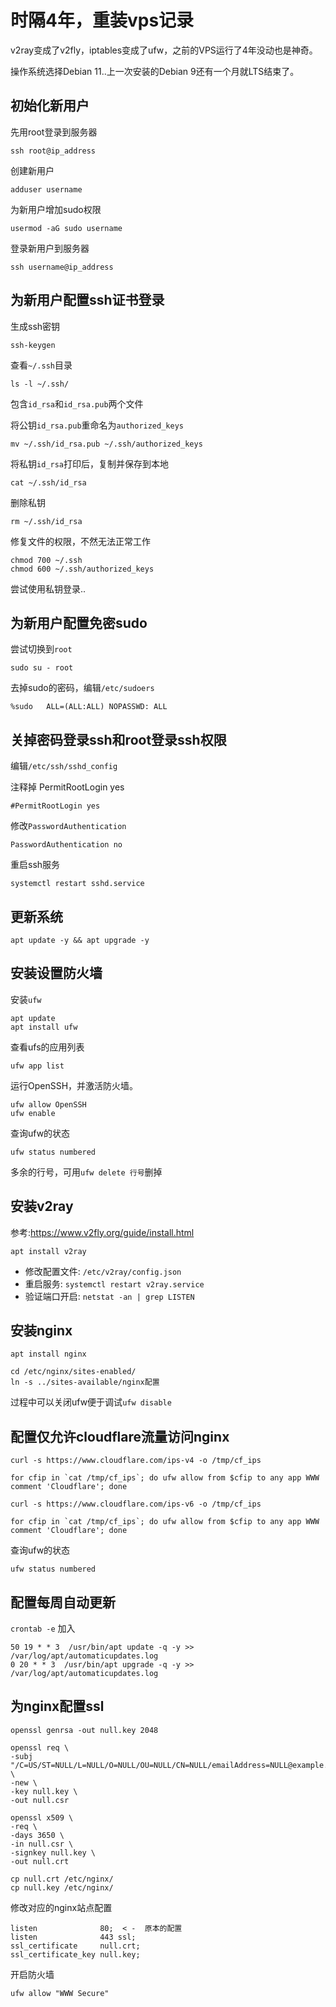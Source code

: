 # 时隔4年，重装vps记录


v2ray变成了v2fly，iptables变成了ufw，之前的VPS运行了4年没动也是神奇。

操作系统选择Debian 11..上一次安装的Debian 9还有一个月就LTS结束了。

## 初始化新用户

先用root登录到服务器

    ssh root@ip_address

创建新用户

    adduser username

为新用户增加sudo权限

    usermod -aG sudo username

登录新用户到服务器

    ssh username@ip_address

## 为新用户配置ssh证书登录

生成ssh密钥

    ssh-keygen

查看`~/.ssh`目录

    ls -l ~/.ssh/

包含`id_rsa`和`id_rsa.pub`两个文件

将公钥`id_rsa.pub`重命名为`authorized_keys`

    mv ~/.ssh/id_rsa.pub ~/.ssh/authorized_keys

将私钥`id_rsa`打印后，复制并保存到本地

    cat ~/.ssh/id_rsa

删除私钥

    rm ~/.ssh/id_rsa

修复文件的权限，不然无法正常工作

    chmod 700 ~/.ssh
    chmod 600 ~/.ssh/authorized_keys

尝试使用私钥登录..

## 为新用户配置免密sudo

尝试切换到`root`

    sudo su - root

去掉sudo的密码，编辑`/etc/sudoers`

    %sudo   ALL=(ALL:ALL) NOPASSWD: ALL

## 关掉密码登录ssh和root登录ssh权限

编辑`/etc/ssh/sshd_config`

注释掉 PermitRootLogin yes

    #PermitRootLogin yes

修改`PasswordAuthentication`

    PasswordAuthentication no

重启ssh服务

    systemctl restart sshd.service

## 更新系统

    apt update -y && apt upgrade -y

## 安装设置防火墙

安装`ufw`

    apt update
    apt install ufw

查看ufs的应用列表

    ufw app list

运行OpenSSH，并激活防火墙。

    ufw allow OpenSSH
    ufw enable

查询ufw的状态

    ufw status numbered

多余的行号，可用`ufw delete 行号`删掉

## 安装v2ray

参考:<https://www.v2fly.org/guide/install.html>

    apt install v2ray

-   修改配置文件: `/etc/v2ray/config.json`
-   重启服务: `systemctl restart v2ray.service`
-   验证端口开启: `netstat -an | grep LISTEN`

## 安装nginx

    apt install nginx

    cd /etc/nginx/sites-enabled/
    ln -s ../sites-available/nginx配置

过程中可以关闭ufw便于调试`ufw disable`

## 配置仅允许cloudflare流量访问nginx

    curl -s https://www.cloudflare.com/ips-v4 -o /tmp/cf_ips

    for cfip in `cat /tmp/cf_ips`; do ufw allow from $cfip to any app WWW comment 'Cloudflare'; done

    curl -s https://www.cloudflare.com/ips-v6 -o /tmp/cf_ips

    for cfip in `cat /tmp/cf_ips`; do ufw allow from $cfip to any app WWW comment 'Cloudflare'; done

查询ufw的状态

    ufw status numbered

## 配置每周自动更新

`crontab -e` 加入

    50 19 * * 3  /usr/bin/apt update -q -y >> /var/log/apt/automaticupdates.log
    0 20 * * 3  /usr/bin/apt upgrade -q -y >> /var/log/apt/automaticupdates.log

## 为nginx配置ssl

    openssl genrsa -out null.key 2048

    openssl req \
    -subj "/C=US/ST=NULL/L=NULL/O=NULL/OU=NULL/CN=NULL/emailAddress=NULL@example.com" \
    -new \
    -key null.key \
    -out null.csr

    openssl x509 \
    -req \
    -days 3650 \
    -in null.csr \
    -signkey null.key \
    -out null.crt

    cp null.crt /etc/nginx/
    cp null.key /etc/nginx/

修改对应的nginx站点配置

    listen              80;  < -  原本的配置
    listen              443 ssl;
    ssl_certificate     null.crt;
    ssl_certificate_key null.key;

开启防火墙

    ufw allow "WWW Secure"
